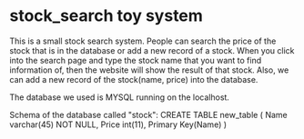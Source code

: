 # stock_search toy system
This is a small stock search system. People can search the price of the stock that is in the database or add a new record of a stock.
When you click into the search page and type the stock name that you want to find information of, then the website will show the result of that stock. 
Also, we can add a new record of the stock(name, price) into the database.

The database we used is MYSQL running on the localhost.

Schema of the database called "stock":
CREATE TABLE new_table
(
    Name varchar(45) NOT NULL,
    Price int(11),
    Primary Key(Name)
)


